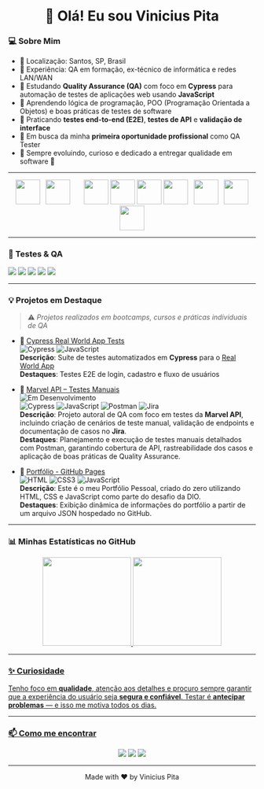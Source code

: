 <h1 align="center">👋 Olá! Eu sou Vinicius Pita</h1>

### 💻 Sobre Mim
- 🔹 Localização: Santos, SP, Brasil  
- 🔹 Experiência: QA em formação, ex-técnico de informática e redes LAN/WAN  
- 🔹 Estudando **Quality Assurance (QA)** com foco em **Cypress** para automação de testes de aplicações web usando **JavaScript**   
- 🔹 Aprendendo lógica de programação, POO (Programação Orientada a Objetos) e boas práticas de testes de software 
- 🔹 Praticando **testes end-to-end (E2E)**, **testes de API** e **validação de interface**  
- 🔹 Em busca da minha **primeira oportunidade profissional** como QA Tester  
- 🔹 Sempre evoluindo, curioso e dedicado a entregar qualidade em software 🌱
<!--- 🔹 Formação: Análise e Desenvolvimento de Sistemas (2º semestre) -->

---

<p align="center" >
  <img src="https://cdn.jsdelivr.net/gh/devicons/devicon@latest/icons/cypressio/cypressio-original.svg" width="50px" />  
  <img src="https://cdn.jsdelivr.net/gh/devicons/devicon@latest/icons/postman/postman-original.svg" width="50px"/>    
  <img src="https://cdn.jsdelivr.net/gh/devicons/devicon@latest/icons/jira/jira-original.svg" width="50px"/>  
  <img src="https://cdn.jsdelivr.net/gh/devicons/devicon@latest/icons/javascript/javascript-original.svg" width="50px" /> 
  <img src="https://cdn.jsdelivr.net/gh/devicons/devicon@latest/icons/css3/css3-original.svg" width="50px" />  
  <img src="https://cdn.jsdelivr.net/gh/devicons/devicon@latest/icons/html5/html5-original.svg" width="50px" />       
  <img src="https://cdn.jsdelivr.net/gh/devicons/devicon@latest/icons/git/git-original.svg" width="50px"/>  
  <img src="https://cdn.jsdelivr.net/gh/devicons/devicon@latest/icons/github/github-original.svg" width="50px"/>  
  <img src="https://cdn.jsdelivr.net/gh/devicons/devicon@latest/icons/vscode/vscode-original.svg" width="50px"/>  
  
</p>


---

### 🧪 Testes & QA
<p align="left">
  <img src="https://img.shields.io/badge/Testes%20Automatizados-Cypress-blue"/>
  <img src="https://img.shields.io/badge/Testes%20Manuais-green"/>
  <img src="https://img.shields.io/badge/Testes%20de%20API-Postman-orange"/>
  <img src="https://img.shields.io/badge/Documenta%C3%A7%C3%A3o-Jira-red"/>
  <img src="https://img.shields.io/badge/Metodologias-Agile-purple"/>
</p>

---

### 💡 Projetos em Destaque
> ⚠️ *Projetos realizados em bootcamps, cursos e práticas individuais de QA*
> 


- 📌 [Cypress Real World App Tests](https://github.com/VPitta/cypress-realworld-tests-vinicius)  
  ![Cypress](https://img.shields.io/badge/Cypress-100000?style=for-the-badge&logo=cypress&logoColor=white) ![JavaScript](https://img.shields.io/badge/JavaScript-F7DF1E?style=for-the-badge&logo=javascript&logoColor=black)  
  **Descrição**: Suíte de testes automatizados em **Cypress** para o [Real World App](https://github.com/cypress-io/cypress-realworld-app)  
  **Destaques**: Testes E2E de login, cadastro e fluxo de usuários  

- 📌 [Marvel API – Testes Manuais](https://github.com/VPitta/marvel-api-tests)  
  ![Em Desenvolvimento](https://img.shields.io/badge/status-em%20desenvolvimento-yellow)   
  ![Cypress](https://img.shields.io/badge/Cypress-100000?style=for-the-badge&logo=cypress&logoColor=white) ![JavaScript](https://img.shields.io/badge/JavaScript-F7DF1E?style=for-the-badge&logo=javascript&logoColor=black) ![Postman](https://img.shields.io/badge/Postman-FF6C37?style=for-the-badge&logo=postman&logoColor=white) ![Jira](https://img.shields.io/badge/Jira-0052CC?style=for-the-badge&logo=jira&logoColor=white)  
  **Descrição**: Projeto autoral de QA com foco em testes da **Marvel API**, incluindo criação de cenários de teste manual, validação de endpoints e documentação de casos no **Jira**.  
  **Destaques**: Planejamento e execução de testes manuais detalhados com Postman, garantindo cobertura de API, rastreabilidade dos casos e aplicação de boas práticas de Quality Assurance.

  
- 📌 [Portfólio - GitHub Pages](https://github.com/VPitta/my-portfolio-pages.git)  
![HTML](https://img.shields.io/badge/HTML5-E34F26?style=for-the-badge&logo=html5&logoColor=white) ![CSS3](https://img.shields.io/badge/CSS3-%231572B6.svg?style=for-the-badge&logo=css3&logoColor=white)
![JavaScript](https://img.shields.io/badge/JavaScript-F7DF1E?style=for-the-badge&logo=javascript&logoColor=black)  
  **Descrição**: Este é o meu Portfólio Pessoal, criado do zero utilizando HTML, CSS e JavaScript como parte do desafio da DIO.  
  **Destaques**: Exibição dinâmica de informações do portfólio a partir de um arquivo JSON hospedado no GitHub.



---

### 📊 Minhas Estatísticas no GitHub

<div align="center">
  <a href="https://github.com/VPitta">
<img height="180em" src= "https://github-readme-stats.vercel.app/api?username=vpitta&show_icons=true&theme=github_dark"/>
<img height="180em" src="https://github-readme-stats.vercel.app/api/top-langs/?username=vpitta&layout=compact&langs_count=16&&theme=github_dark"/>
</div>
    
---

### ✨ Curiosidade
Tenho foco em **qualidade**, atenção aos detalhes e procuro sempre garantir que a experiência do usuário seja **segura e confiável**. Testar é **antecipar problemas** — e isso me motiva todos os dias.

---

### 📫 Como me encontrar
<p align="center">
  <a href="mailto:vpita.95@outlook.com"><img src="https://img.shields.io/badge/Email-D14836?style=for-the-badge&logo=gmail&logoColor=white"/></a>
  <a href="https://www.linkedin.com/in/vinicius-pita/"><img src="https://img.shields.io/badge/LinkedIn-0A66C2?style=for-the-badge&logo=linkedin&logoColor=white"/></a>
  <a href="https://github.com/VPitta"><img src="https://img.shields.io/badge/GitHub-181717?style=for-the-badge&logo=github&logoColor=white"/></a>
</p>


---

<p align="center">Made with ❤️ by Vinicius Pita</p>
